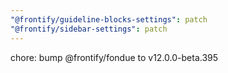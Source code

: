 ```yaml
---
"@frontify/guideline-blocks-settings": patch
"@frontify/sidebar-settings": patch
---
```


chore: bump @frontify/fondue to v12.0.0-beta.395
